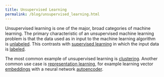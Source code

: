 ```yaml
---
title: Unsupervised Learning
permalink: /blog/unsupervised_learning.html
---
```


Unsupervised learning is one of the major, broad categories of machine learning. The primary characteristic of an unsupervised machine learning problem is that the data used as in input to the machine learning algorithm is 
[unlabeled](/blog/unlabeled_data.html). This contrasts with [supervised learning](/blog/supervised_learning.html) in which the input data is [labeled](/blog/labeled_data.html).

The most common example of unsupervised learning is [clustering](/clustering.html). Another common use case is [representation learning](/representation_learning.html), for example learning vector [embeddings](/embeddings.html) with a neural network [autoencoder](/autoencoder.html).

